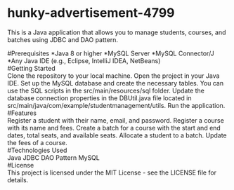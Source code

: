 # hunky-advertisement-4799
This is a Java application that allows you to manage students, courses, and batches using JDBC and DAO pattern.

#Prerequisites
*Java 8 or higher
*MySQL Server
*MySQL Connector/J
*Any Java IDE (e.g., Eclipse, IntelliJ IDEA, NetBeans)
<br>
#Getting Started
<br>
Clone the repository to your local machine.
Open the project in your Java IDE.
Set up the MySQL database and create the necessary tables. You can use the SQL scripts in the src/main/resources/sql folder.
Update the database connection properties in the DBUtil.java file located in src/main/java/com/example/studentmanagement/utils.
Run the application.
<br>
#Features
<br>
Register a student with their name, email, and password.
Register a course with its name and fees.
Create a batch for a course with the start and end dates, total seats, and available seats.
Allocate a student to a batch.
Update the fees of a course.
<br>
#Technologies Used
<br>
Java
JDBC
DAO Pattern
MySQL
<br>
#License
<br>
This project is licensed under the MIT License - see the LICENSE file for details.
